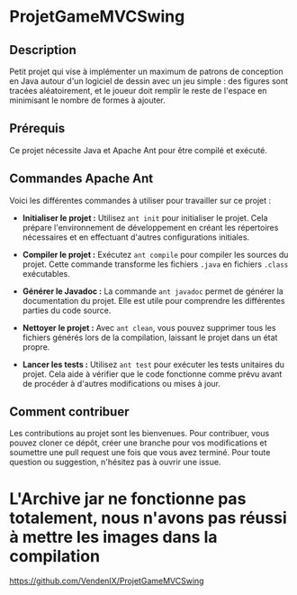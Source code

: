 # ProjetGameMVCSwing

## Description
Petit projet qui vise à implémenter un maximum de patrons de conception en Java autour d'un logiciel de dessin avec un jeu simple : des figures sont tracées aléatoirement, et le joueur doit remplir le reste de l'espace en minimisant le nombre de formes à ajouter.

## Prérequis
Ce projet nécessite Java et Apache Ant pour être compilé et exécuté.

## Commandes Apache Ant

Voici les différentes commandes à utiliser pour travailler sur ce projet :

- **Initialiser le projet :** 
  Utilisez `ant init` pour initialiser le projet. Cela prépare l'environnement de développement en créant les répertoires nécessaires et en effectuant d'autres configurations initiales.

- **Compiler le projet :** 
  Exécutez `ant compile` pour compiler les sources du projet. Cette commande transforme les fichiers `.java` en fichiers `.class` exécutables.

- **Générer le Javadoc :** 
  La commande `ant javadoc` permet de générer la documentation du projet. Elle est utile pour comprendre les différentes parties du code source.

- **Nettoyer le projet :** 
  Avec `ant clean`, vous pouvez supprimer tous les fichiers générés lors de la compilation, laissant le projet dans un état propre.

- **Lancer les tests :** 
  Utilisez `ant test` pour exécuter les tests unitaires du projet. Cela aide à vérifier que le code fonctionne comme prévu avant de procéder à d'autres modifications ou mises à jour.

## Comment contribuer

Les contributions au projet sont les bienvenues. Pour contribuer, vous pouvez cloner ce dépôt, créer une branche pour vos modifications et soumettre une pull request une fois que vous avez terminé. Pour toute question ou suggestion, n'hésitez pas à ouvrir une issue.


# L'Archive jar ne fonctionne pas totalement, nous n'avons pas réussi à mettre les images dans la compilation

https://github.com/VendenIX/ProjetGameMVCSwing